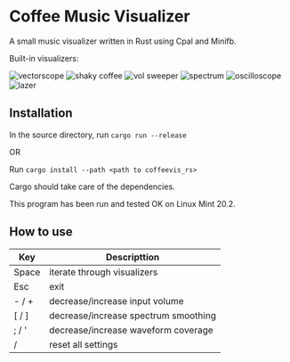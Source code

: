 # Coffee Music Visualizer
A small music visualizer written in Rust using Cpal and Minifb.

Built-in visualizers: 

![vectorscope](https://media2.giphy.com/media/LU7E8uu9g8zv6oBtdL/giphy.gif?cid=790b76115b652f5ae6329eb78eef396c970ed45a240a00bc&rid=giphy.gif&ct=g)
![shaky coffee](https://i.giphy.com/media/T99UxYb9ZbW0SR6OBD/giphy.webp)
![vol sweeper](https://media.giphy.com/media/Tuy6v2OgRl6e9DeYmc/giphy.gif)
![spectrum](https://media.giphy.com/media/QlrsTRVBv2kBscsTQC/giphy.gif)
![oscilloscope](https://media.giphy.com/media/WSnsugN74Qk3WJuoX3/giphy.gif)
![lazer](https://media.giphy.com/media/V1toUVISK2PQBqMbBs/giphy.gif)

## Installation 
In the source directory, run `cargo run --release` 

OR 

Run `cargo install --path <path to coffeevis_rs>`

Cargo should take care of the dependencies. 

This program has been run and tested OK on Linux Mint 20.2.

## How to use
|  Key | Descripttion |
| ------ | ------ |
| Space | iterate through visualizers |
| Esc | exit | 
| - / + | decrease/increase input volume |
| \[ / \] | decrease/increase spectrum smoothing |
| ; / ' | decrease/increase waveform coverage |
| / | reset all settings | 

